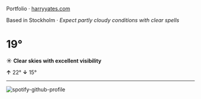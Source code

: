 Portfolio · [harryyates.com](https://harryyates.com)

<!-- WEATHER_START -->
Based in Stockholm · *Expect partly cloudy conditions with clear spells*

# 19°
☀️ **Clear skies with excellent visibility**

**↑** 22° **↓** 15°

---
<!-- WEATHER_END -->

<p align="left">
  <a>
    <img src="https://spotify-github-profile.kittinanx.com/api/view?uid=bigbello&cover_image=true&theme=natemoo-re&show_offline=true&background_color=121212&interchange=false&bar_color=53b14f&bar_color_cover=false" alt="spotify-github-profile">
  </a>
</p>